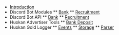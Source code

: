 * [Introduction](/)
* Discord Bot Modules
** [Bank](/huokanbot/modules/bank.md)
** [Recruitment](/huokanbot/modules/recruitment.md)
* Discord Bot API
** [Bank](/huokanbot/api/bank.md)
** [Recruitment](/huokanbot/api/recruitment.md)
* Huokan Advertiser Tools
** [Bank Deposit](/huokan-advertiser-tools/bank-deposit.md)
* Huokan Gold Logger
** [Events](/huokan-gold-logger/events.md)
** [Storage](/huokan-gold-logger/storage.md)
** [Parser](/huokan-gold-logger/parser.md)

